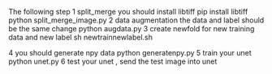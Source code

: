 The following step 
1 split_merge you should install libtiff
  pip install libtiff
  python split_merge_image.py
2 data augmentation the data and label should be the same change
  python augdata.py
3 create newfold for new training data and new label
  sh newtrainnewlabel.sh

4 you should generate npy data
  python generatenpy.py
5 train your unet
  python unet.py
6 test your unet , send the test image into unet

